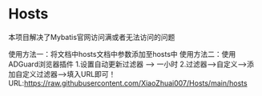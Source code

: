 # Hosts
本项目解决了Mybatis官网访问满或者无法访问的问题

使用方法一：将文档中hosts文档中参数添加至hosts中
使用方法二：使用ADGuard浏览器插件
          1.设置自动更新过滤器 --> 一小时
          2.过滤器-->自定义-->添加自定义过滤器-->填入URL即可！
          URL:https://raw.githubusercontent.com/XiaoZhuai007/Hosts/main/hosts
